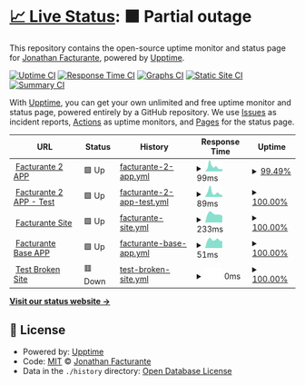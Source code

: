 # [📈 Live Status](https://jona-facturante.github.io/Facturante-Status-App): <!--live status--> **🟧 Partial outage**

This repository contains the open-source uptime monitor and status page for [Jonathan Facturante](https://jona-facturante.github.io/Facturante-Status-App), powered by [Upptime](https://github.com/upptime/upptime).

[![Uptime CI](https://github.com/jona-facturante/Facturante-Status-App/workflows/Uptime%20CI/badge.svg)](https://github.com/jona-facturante/Facturante-Status-App/actions?query=workflow%3A%22Uptime+CI%22)
[![Response Time CI](https://github.com/jona-facturante/Facturante-Status-App/workflows/Response%20Time%20CI/badge.svg)](https://github.com/jona-facturante/Facturante-Status-App/actions?query=workflow%3A%22Response+Time+CI%22)
[![Graphs CI](https://github.com/jona-facturante/Facturante-Status-App/workflows/Graphs%20CI/badge.svg)](https://github.com/jona-facturante/Facturante-Status-App/actions?query=workflow%3A%22Graphs+CI%22)
[![Static Site CI](https://github.com/jona-facturante/Facturante-Status-App/workflows/Static%20Site%20CI/badge.svg)](https://github.com/jona-facturante/Facturante-Status-App/actions?query=workflow%3A%22Static+Site+CI%22)
[![Summary CI](https://github.com/jona-facturante/Facturante-Status-App/workflows/Summary%20CI/badge.svg)](https://github.com/jona-facturante/Facturante-Status-App/actions?query=workflow%3A%22Summary+CI%22)

With [Upptime](https://upptime.js.org), you can get your own unlimited and free uptime monitor and status page, powered entirely by a GitHub repository. We use [Issues](https://github.com/jona-facturante/Facturante-Status-App/issues) as incident reports, [Actions](https://github.com/jona-facturante/Facturante-Status-App/actions) as uptime monitors, and [Pages](https://jona-facturante.github.io/Facturante-Status-App) for the status page.

<!--start: status pages-->
<!-- This summary is generated by Upptime (https://github.com/upptime/upptime) -->
<!-- Do not edit this manually, your changes will be overwritten -->
<!-- prettier-ignore -->
| URL | Status | History | Response Time | Uptime |
| --- | ------ | ------- | ------------- | ------ |
| <img alt="" src="https://favicons.githubusercontent.com/app.facturante.com" height="13"> [Facturante 2 APP](https://app.facturante.com/iniciar-sesion) | 🟩 Up | [facturante-2-app.yml](https://github.com/jona-facturante/Facturante-Status-App/commits/HEAD/history/facturante-2-app.yml) | <details><summary><img alt="Response time graph" src="./graphs/facturante-2-app/response-time-week.png" height="20"> 99ms</summary><br><a href="https://jona-facturante.github.io/Facturante-Status-App/history/facturante-2-app"><img alt="Response time 172" src="https://img.shields.io/endpoint?url=https%3A%2F%2Fraw.githubusercontent.com%2Fjona-facturante%2FFacturante-Status-App%2FHEAD%2Fapi%2Ffacturante-2-app%2Fresponse-time.json"></a><br><a href="https://jona-facturante.github.io/Facturante-Status-App/history/facturante-2-app"><img alt="24-hour response time 206" src="https://img.shields.io/endpoint?url=https%3A%2F%2Fraw.githubusercontent.com%2Fjona-facturante%2FFacturante-Status-App%2FHEAD%2Fapi%2Ffacturante-2-app%2Fresponse-time-day.json"></a><br><a href="https://jona-facturante.github.io/Facturante-Status-App/history/facturante-2-app"><img alt="7-day response time 99" src="https://img.shields.io/endpoint?url=https%3A%2F%2Fraw.githubusercontent.com%2Fjona-facturante%2FFacturante-Status-App%2FHEAD%2Fapi%2Ffacturante-2-app%2Fresponse-time-week.json"></a><br><a href="https://jona-facturante.github.io/Facturante-Status-App/history/facturante-2-app"><img alt="30-day response time 172" src="https://img.shields.io/endpoint?url=https%3A%2F%2Fraw.githubusercontent.com%2Fjona-facturante%2FFacturante-Status-App%2FHEAD%2Fapi%2Ffacturante-2-app%2Fresponse-time-month.json"></a><br><a href="https://jona-facturante.github.io/Facturante-Status-App/history/facturante-2-app"><img alt="1-year response time 172" src="https://img.shields.io/endpoint?url=https%3A%2F%2Fraw.githubusercontent.com%2Fjona-facturante%2FFacturante-Status-App%2FHEAD%2Fapi%2Ffacturante-2-app%2Fresponse-time-year.json"></a></details> | <details><summary><a href="https://jona-facturante.github.io/Facturante-Status-App/history/facturante-2-app">99.49%</a></summary><a href="https://jona-facturante.github.io/Facturante-Status-App/history/facturante-2-app"><img alt="All-time uptime 99.85%" src="https://img.shields.io/endpoint?url=https%3A%2F%2Fraw.githubusercontent.com%2Fjona-facturante%2FFacturante-Status-App%2FHEAD%2Fapi%2Ffacturante-2-app%2Fuptime.json"></a><br><a href="https://jona-facturante.github.io/Facturante-Status-App/history/facturante-2-app"><img alt="24-hour uptime 100.00%" src="https://img.shields.io/endpoint?url=https%3A%2F%2Fraw.githubusercontent.com%2Fjona-facturante%2FFacturante-Status-App%2FHEAD%2Fapi%2Ffacturante-2-app%2Fuptime-day.json"></a><br><a href="https://jona-facturante.github.io/Facturante-Status-App/history/facturante-2-app"><img alt="7-day uptime 99.49%" src="https://img.shields.io/endpoint?url=https%3A%2F%2Fraw.githubusercontent.com%2Fjona-facturante%2FFacturante-Status-App%2FHEAD%2Fapi%2Ffacturante-2-app%2Fuptime-week.json"></a><br><a href="https://jona-facturante.github.io/Facturante-Status-App/history/facturante-2-app"><img alt="30-day uptime 99.85%" src="https://img.shields.io/endpoint?url=https%3A%2F%2Fraw.githubusercontent.com%2Fjona-facturante%2FFacturante-Status-App%2FHEAD%2Fapi%2Ffacturante-2-app%2Fuptime-month.json"></a><br><a href="https://jona-facturante.github.io/Facturante-Status-App/history/facturante-2-app"><img alt="1-year uptime 99.85%" src="https://img.shields.io/endpoint?url=https%3A%2F%2Fraw.githubusercontent.com%2Fjona-facturante%2FFacturante-Status-App%2FHEAD%2Fapi%2Ffacturante-2-app%2Fuptime-year.json"></a></details>
| <img alt="" src="https://favicons.githubusercontent.com/apptest.facturante.com" height="13"> [Facturante 2 APP - Test](https://apptest.facturante.com/iniciar-sesion) | 🟩 Up | [facturante-2-app-test.yml](https://github.com/jona-facturante/Facturante-Status-App/commits/HEAD/history/facturante-2-app-test.yml) | <details><summary><img alt="Response time graph" src="./graphs/facturante-2-app-test/response-time-week.png" height="20"> 89ms</summary><br><a href="https://jona-facturante.github.io/Facturante-Status-App/history/facturante-2-app-test"><img alt="Response time 167" src="https://img.shields.io/endpoint?url=https%3A%2F%2Fraw.githubusercontent.com%2Fjona-facturante%2FFacturante-Status-App%2FHEAD%2Fapi%2Ffacturante-2-app-test%2Fresponse-time.json"></a><br><a href="https://jona-facturante.github.io/Facturante-Status-App/history/facturante-2-app-test"><img alt="24-hour response time 195" src="https://img.shields.io/endpoint?url=https%3A%2F%2Fraw.githubusercontent.com%2Fjona-facturante%2FFacturante-Status-App%2FHEAD%2Fapi%2Ffacturante-2-app-test%2Fresponse-time-day.json"></a><br><a href="https://jona-facturante.github.io/Facturante-Status-App/history/facturante-2-app-test"><img alt="7-day response time 89" src="https://img.shields.io/endpoint?url=https%3A%2F%2Fraw.githubusercontent.com%2Fjona-facturante%2FFacturante-Status-App%2FHEAD%2Fapi%2Ffacturante-2-app-test%2Fresponse-time-week.json"></a><br><a href="https://jona-facturante.github.io/Facturante-Status-App/history/facturante-2-app-test"><img alt="30-day response time 167" src="https://img.shields.io/endpoint?url=https%3A%2F%2Fraw.githubusercontent.com%2Fjona-facturante%2FFacturante-Status-App%2FHEAD%2Fapi%2Ffacturante-2-app-test%2Fresponse-time-month.json"></a><br><a href="https://jona-facturante.github.io/Facturante-Status-App/history/facturante-2-app-test"><img alt="1-year response time 167" src="https://img.shields.io/endpoint?url=https%3A%2F%2Fraw.githubusercontent.com%2Fjona-facturante%2FFacturante-Status-App%2FHEAD%2Fapi%2Ffacturante-2-app-test%2Fresponse-time-year.json"></a></details> | <details><summary><a href="https://jona-facturante.github.io/Facturante-Status-App/history/facturante-2-app-test">100.00%</a></summary><a href="https://jona-facturante.github.io/Facturante-Status-App/history/facturante-2-app-test"><img alt="All-time uptime 100.00%" src="https://img.shields.io/endpoint?url=https%3A%2F%2Fraw.githubusercontent.com%2Fjona-facturante%2FFacturante-Status-App%2FHEAD%2Fapi%2Ffacturante-2-app-test%2Fuptime.json"></a><br><a href="https://jona-facturante.github.io/Facturante-Status-App/history/facturante-2-app-test"><img alt="24-hour uptime 100.00%" src="https://img.shields.io/endpoint?url=https%3A%2F%2Fraw.githubusercontent.com%2Fjona-facturante%2FFacturante-Status-App%2FHEAD%2Fapi%2Ffacturante-2-app-test%2Fuptime-day.json"></a><br><a href="https://jona-facturante.github.io/Facturante-Status-App/history/facturante-2-app-test"><img alt="7-day uptime 100.00%" src="https://img.shields.io/endpoint?url=https%3A%2F%2Fraw.githubusercontent.com%2Fjona-facturante%2FFacturante-Status-App%2FHEAD%2Fapi%2Ffacturante-2-app-test%2Fuptime-week.json"></a><br><a href="https://jona-facturante.github.io/Facturante-Status-App/history/facturante-2-app-test"><img alt="30-day uptime 100.00%" src="https://img.shields.io/endpoint?url=https%3A%2F%2Fraw.githubusercontent.com%2Fjona-facturante%2FFacturante-Status-App%2FHEAD%2Fapi%2Ffacturante-2-app-test%2Fuptime-month.json"></a><br><a href="https://jona-facturante.github.io/Facturante-Status-App/history/facturante-2-app-test"><img alt="1-year uptime 100.00%" src="https://img.shields.io/endpoint?url=https%3A%2F%2Fraw.githubusercontent.com%2Fjona-facturante%2FFacturante-Status-App%2FHEAD%2Fapi%2Ffacturante-2-app-test%2Fuptime-year.json"></a></details>
| <img alt="" src="https://favicons.githubusercontent.com/www.facturante.com" height="13"> [Facturante Site](https://www.facturante.com/) | 🟩 Up | [facturante-site.yml](https://github.com/jona-facturante/Facturante-Status-App/commits/HEAD/history/facturante-site.yml) | <details><summary><img alt="Response time graph" src="./graphs/facturante-site/response-time-week.png" height="20"> 233ms</summary><br><a href="https://jona-facturante.github.io/Facturante-Status-App/history/facturante-site"><img alt="Response time 275" src="https://img.shields.io/endpoint?url=https%3A%2F%2Fraw.githubusercontent.com%2Fjona-facturante%2FFacturante-Status-App%2FHEAD%2Fapi%2Ffacturante-site%2Fresponse-time.json"></a><br><a href="https://jona-facturante.github.io/Facturante-Status-App/history/facturante-site"><img alt="24-hour response time 310" src="https://img.shields.io/endpoint?url=https%3A%2F%2Fraw.githubusercontent.com%2Fjona-facturante%2FFacturante-Status-App%2FHEAD%2Fapi%2Ffacturante-site%2Fresponse-time-day.json"></a><br><a href="https://jona-facturante.github.io/Facturante-Status-App/history/facturante-site"><img alt="7-day response time 233" src="https://img.shields.io/endpoint?url=https%3A%2F%2Fraw.githubusercontent.com%2Fjona-facturante%2FFacturante-Status-App%2FHEAD%2Fapi%2Ffacturante-site%2Fresponse-time-week.json"></a><br><a href="https://jona-facturante.github.io/Facturante-Status-App/history/facturante-site"><img alt="30-day response time 275" src="https://img.shields.io/endpoint?url=https%3A%2F%2Fraw.githubusercontent.com%2Fjona-facturante%2FFacturante-Status-App%2FHEAD%2Fapi%2Ffacturante-site%2Fresponse-time-month.json"></a><br><a href="https://jona-facturante.github.io/Facturante-Status-App/history/facturante-site"><img alt="1-year response time 275" src="https://img.shields.io/endpoint?url=https%3A%2F%2Fraw.githubusercontent.com%2Fjona-facturante%2FFacturante-Status-App%2FHEAD%2Fapi%2Ffacturante-site%2Fresponse-time-year.json"></a></details> | <details><summary><a href="https://jona-facturante.github.io/Facturante-Status-App/history/facturante-site">100.00%</a></summary><a href="https://jona-facturante.github.io/Facturante-Status-App/history/facturante-site"><img alt="All-time uptime 100.00%" src="https://img.shields.io/endpoint?url=https%3A%2F%2Fraw.githubusercontent.com%2Fjona-facturante%2FFacturante-Status-App%2FHEAD%2Fapi%2Ffacturante-site%2Fuptime.json"></a><br><a href="https://jona-facturante.github.io/Facturante-Status-App/history/facturante-site"><img alt="24-hour uptime 100.00%" src="https://img.shields.io/endpoint?url=https%3A%2F%2Fraw.githubusercontent.com%2Fjona-facturante%2FFacturante-Status-App%2FHEAD%2Fapi%2Ffacturante-site%2Fuptime-day.json"></a><br><a href="https://jona-facturante.github.io/Facturante-Status-App/history/facturante-site"><img alt="7-day uptime 100.00%" src="https://img.shields.io/endpoint?url=https%3A%2F%2Fraw.githubusercontent.com%2Fjona-facturante%2FFacturante-Status-App%2FHEAD%2Fapi%2Ffacturante-site%2Fuptime-week.json"></a><br><a href="https://jona-facturante.github.io/Facturante-Status-App/history/facturante-site"><img alt="30-day uptime 100.00%" src="https://img.shields.io/endpoint?url=https%3A%2F%2Fraw.githubusercontent.com%2Fjona-facturante%2FFacturante-Status-App%2FHEAD%2Fapi%2Ffacturante-site%2Fuptime-month.json"></a><br><a href="https://jona-facturante.github.io/Facturante-Status-App/history/facturante-site"><img alt="1-year uptime 100.00%" src="https://img.shields.io/endpoint?url=https%3A%2F%2Fraw.githubusercontent.com%2Fjona-facturante%2FFacturante-Status-App%2FHEAD%2Fapi%2Ffacturante-site%2Fuptime-year.json"></a></details>
| <img alt="" src="https://favicons.githubusercontent.com/www.facturante.com" height="13"> [Facturante Base APP](https://www.facturante.com/Usuarios/LogOn) | 🟩 Up | [facturante-base-app.yml](https://github.com/jona-facturante/Facturante-Status-App/commits/HEAD/history/facturante-base-app.yml) | <details><summary><img alt="Response time graph" src="./graphs/facturante-base-app/response-time-week.png" height="20"> 51ms</summary><br><a href="https://jona-facturante.github.io/Facturante-Status-App/history/facturante-base-app"><img alt="Response time 76" src="https://img.shields.io/endpoint?url=https%3A%2F%2Fraw.githubusercontent.com%2Fjona-facturante%2FFacturante-Status-App%2FHEAD%2Fapi%2Ffacturante-base-app%2Fresponse-time.json"></a><br><a href="https://jona-facturante.github.io/Facturante-Status-App/history/facturante-base-app"><img alt="24-hour response time 57" src="https://img.shields.io/endpoint?url=https%3A%2F%2Fraw.githubusercontent.com%2Fjona-facturante%2FFacturante-Status-App%2FHEAD%2Fapi%2Ffacturante-base-app%2Fresponse-time-day.json"></a><br><a href="https://jona-facturante.github.io/Facturante-Status-App/history/facturante-base-app"><img alt="7-day response time 51" src="https://img.shields.io/endpoint?url=https%3A%2F%2Fraw.githubusercontent.com%2Fjona-facturante%2FFacturante-Status-App%2FHEAD%2Fapi%2Ffacturante-base-app%2Fresponse-time-week.json"></a><br><a href="https://jona-facturante.github.io/Facturante-Status-App/history/facturante-base-app"><img alt="30-day response time 76" src="https://img.shields.io/endpoint?url=https%3A%2F%2Fraw.githubusercontent.com%2Fjona-facturante%2FFacturante-Status-App%2FHEAD%2Fapi%2Ffacturante-base-app%2Fresponse-time-month.json"></a><br><a href="https://jona-facturante.github.io/Facturante-Status-App/history/facturante-base-app"><img alt="1-year response time 76" src="https://img.shields.io/endpoint?url=https%3A%2F%2Fraw.githubusercontent.com%2Fjona-facturante%2FFacturante-Status-App%2FHEAD%2Fapi%2Ffacturante-base-app%2Fresponse-time-year.json"></a></details> | <details><summary><a href="https://jona-facturante.github.io/Facturante-Status-App/history/facturante-base-app">100.00%</a></summary><a href="https://jona-facturante.github.io/Facturante-Status-App/history/facturante-base-app"><img alt="All-time uptime 100.00%" src="https://img.shields.io/endpoint?url=https%3A%2F%2Fraw.githubusercontent.com%2Fjona-facturante%2FFacturante-Status-App%2FHEAD%2Fapi%2Ffacturante-base-app%2Fuptime.json"></a><br><a href="https://jona-facturante.github.io/Facturante-Status-App/history/facturante-base-app"><img alt="24-hour uptime 100.00%" src="https://img.shields.io/endpoint?url=https%3A%2F%2Fraw.githubusercontent.com%2Fjona-facturante%2FFacturante-Status-App%2FHEAD%2Fapi%2Ffacturante-base-app%2Fuptime-day.json"></a><br><a href="https://jona-facturante.github.io/Facturante-Status-App/history/facturante-base-app"><img alt="7-day uptime 100.00%" src="https://img.shields.io/endpoint?url=https%3A%2F%2Fraw.githubusercontent.com%2Fjona-facturante%2FFacturante-Status-App%2FHEAD%2Fapi%2Ffacturante-base-app%2Fuptime-week.json"></a><br><a href="https://jona-facturante.github.io/Facturante-Status-App/history/facturante-base-app"><img alt="30-day uptime 100.00%" src="https://img.shields.io/endpoint?url=https%3A%2F%2Fraw.githubusercontent.com%2Fjona-facturante%2FFacturante-Status-App%2FHEAD%2Fapi%2Ffacturante-base-app%2Fuptime-month.json"></a><br><a href="https://jona-facturante.github.io/Facturante-Status-App/history/facturante-base-app"><img alt="1-year uptime 100.00%" src="https://img.shields.io/endpoint?url=https%3A%2F%2Fraw.githubusercontent.com%2Fjona-facturante%2FFacturante-Status-App%2FHEAD%2Fapi%2Ffacturante-base-app%2Fuptime-year.json"></a></details>
| <img alt="" src="https://favicons.githubusercontent.com/thissitedoesnotexist.koj.co" height="13"> [Test Broken Site](https://thissitedoesnotexist.koj.co) | 🟥 Down | [test-broken-site.yml](https://github.com/jona-facturante/Facturante-Status-App/commits/HEAD/history/test-broken-site.yml) | <details><summary><img alt="Response time graph" src="./graphs/test-broken-site/response-time-week.png" height="20"> 0ms</summary><br><a href="https://jona-facturante.github.io/Facturante-Status-App/history/test-broken-site"><img alt="Response time 0" src="https://img.shields.io/endpoint?url=https%3A%2F%2Fraw.githubusercontent.com%2Fjona-facturante%2FFacturante-Status-App%2FHEAD%2Fapi%2Ftest-broken-site%2Fresponse-time.json"></a><br><a href="https://jona-facturante.github.io/Facturante-Status-App/history/test-broken-site"><img alt="24-hour response time 0" src="https://img.shields.io/endpoint?url=https%3A%2F%2Fraw.githubusercontent.com%2Fjona-facturante%2FFacturante-Status-App%2FHEAD%2Fapi%2Ftest-broken-site%2Fresponse-time-day.json"></a><br><a href="https://jona-facturante.github.io/Facturante-Status-App/history/test-broken-site"><img alt="7-day response time 0" src="https://img.shields.io/endpoint?url=https%3A%2F%2Fraw.githubusercontent.com%2Fjona-facturante%2FFacturante-Status-App%2FHEAD%2Fapi%2Ftest-broken-site%2Fresponse-time-week.json"></a><br><a href="https://jona-facturante.github.io/Facturante-Status-App/history/test-broken-site"><img alt="30-day response time 0" src="https://img.shields.io/endpoint?url=https%3A%2F%2Fraw.githubusercontent.com%2Fjona-facturante%2FFacturante-Status-App%2FHEAD%2Fapi%2Ftest-broken-site%2Fresponse-time-month.json"></a><br><a href="https://jona-facturante.github.io/Facturante-Status-App/history/test-broken-site"><img alt="1-year response time 0" src="https://img.shields.io/endpoint?url=https%3A%2F%2Fraw.githubusercontent.com%2Fjona-facturante%2FFacturante-Status-App%2FHEAD%2Fapi%2Ftest-broken-site%2Fresponse-time-year.json"></a></details> | <details><summary><a href="https://jona-facturante.github.io/Facturante-Status-App/history/test-broken-site">100.00%</a></summary><a href="https://jona-facturante.github.io/Facturante-Status-App/history/test-broken-site"><img alt="All-time uptime 100.00%" src="https://img.shields.io/endpoint?url=https%3A%2F%2Fraw.githubusercontent.com%2Fjona-facturante%2FFacturante-Status-App%2FHEAD%2Fapi%2Ftest-broken-site%2Fuptime.json"></a><br><a href="https://jona-facturante.github.io/Facturante-Status-App/history/test-broken-site"><img alt="24-hour uptime 100.00%" src="https://img.shields.io/endpoint?url=https%3A%2F%2Fraw.githubusercontent.com%2Fjona-facturante%2FFacturante-Status-App%2FHEAD%2Fapi%2Ftest-broken-site%2Fuptime-day.json"></a><br><a href="https://jona-facturante.github.io/Facturante-Status-App/history/test-broken-site"><img alt="7-day uptime 100.00%" src="https://img.shields.io/endpoint?url=https%3A%2F%2Fraw.githubusercontent.com%2Fjona-facturante%2FFacturante-Status-App%2FHEAD%2Fapi%2Ftest-broken-site%2Fuptime-week.json"></a><br><a href="https://jona-facturante.github.io/Facturante-Status-App/history/test-broken-site"><img alt="30-day uptime 100.00%" src="https://img.shields.io/endpoint?url=https%3A%2F%2Fraw.githubusercontent.com%2Fjona-facturante%2FFacturante-Status-App%2FHEAD%2Fapi%2Ftest-broken-site%2Fuptime-month.json"></a><br><a href="https://jona-facturante.github.io/Facturante-Status-App/history/test-broken-site"><img alt="1-year uptime 100.00%" src="https://img.shields.io/endpoint?url=https%3A%2F%2Fraw.githubusercontent.com%2Fjona-facturante%2FFacturante-Status-App%2FHEAD%2Fapi%2Ftest-broken-site%2Fuptime-year.json"></a></details>

<!--end: status pages-->

[**Visit our status website →**](https://jona-facturante.github.io/Facturante-Status-App)

## 📄 License

- Powered by: [Upptime](https://github.com/upptime/upptime)
- Code: [MIT](./LICENSE) © [Jonathan Facturante](https://jona-facturante.github.io/Facturante-Status-App)
- Data in the `./history` directory: [Open Database License](https://opendatacommons.org/licenses/odbl/1-0/)
